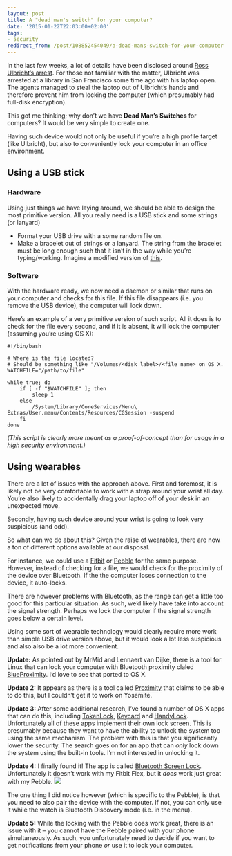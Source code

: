 ```yaml
---
layout: post
title: A "dead man's switch" for your computer?
date: '2015-01-22T22:03:00+02:00'
tags:
- security
redirect_from: /post/108852454049/a-dead-mans-switch-for-your-computer
---
```

In the last few weeks, a lot of details have been disclosed around [Ross Ulbricht’s arrest](http://arstechnica.com/tech-policy/2015/01/silk-road-trial-fbi-reveals-whats-on-ross-ulbrichts-computer-in-open-court/). For those not familiar with the matter, Ulbricht was arrested at a library in San Francisco some time ago with his laptop open. The agents managed to steal the laptop out of Ulbricht’s hands and therefore prevent him from locking the computer (which presumably had full-disk encryption).

This got me thinking; why don’t we have **Dead Man’s Switches** for computers? It would be very simple to create one.

Having such device would not only be useful if you’re a high profile target (like Ulbricht), but also to conveniently lock your computer in an office environment.

## Using a USB stick

### Hardware

Using just things we have laying around, we should be able to design the most primitive version. All you really need is a USB stick and some strings (or lanyard)

* Format your USB drive with a some random file on.
* Make a bracelet out of strings or a lanyard. The string from the bracelet must be long enough such that it isn’t in the way while you’re typing/working. Imagine a modified version of [this](https://www.etsy.com/listing/84615477/scandinavian-usb-stick-leather-braided).

### Software

With the hardware ready, we now need a daemon or similar that runs on your computer and checks for this file. If this file disappears (i.e. you remove the USB device), the computer will lock down.

Here’s an example of a very primitive version of such script. All it does is to check for the file every second, and if it is absent, it will lock the computer (assuming you’re using OS X):

    #!/bin/bash

    # Where is the file located?
    # Should be something like "/Volumes/<disk label>/<file name> on OS X.
    WATCHFILE="/path/to/file"

    while true; do
        if [ -f "$WATCHFILE" ]; then
            sleep 1
        else
            /System/Library/CoreServices/Menu\ Extras/User.menu/Contents/Resources/CGSession -suspend
        fi
    done

_(This script is clearly more meant as a proof-of-concept than for usage in a high security environment.)_

## Using wearables

There are a lot of issues with the approach above. First and foremost, it is likely not be very comfortable to work with a strap around your wrist all day. You’re also likely to accidentally drag your laptop off of your desk in an unexpected move.

Secondly, having such device around your wrist is going to look very suspicious (and odd).

So what can we do about this? Given the raise of wearables, there are now a ton of different options available at our disposal.

For instance, we could use a [Fitbit](http://www.fitbit.com/) or [Pebble](https://getpebble.com/) for the same purpose. However, instead of checking for a file, we would check for the proximity of the device over Bluetooth. If the the computer loses connection to the device, it auto-locks.

There are however problems with Bluetooth, as the range can get a little too good for this particular situation. As such, we’d likely have take into account the signal strength. Perhaps we lock the computer if the signal strength goes below a certain level.

Using some sort of wearable technology would clearly require more work than simple USB drive version above, but it would look a lot less suspicious and also also be a lot more convenient.

**Update:** As pointed out by MrMid and Lennaert van Dijke, there is a tool for Linux that can lock your computer with Bluetooth proximity claled [BlueProximity](http://blueproximity.sourceforge.net/). I’d love to see that ported to OS X.

**Update 2:** It appears as there is a tool called [Proximity](https://code.google.com/p/reduxcomputing-proximity/) that claims to be able to do this, but I couldn’t get it to work on Yosemite.

**Update 3:** After some additional research, I’ve found a number of OS X apps that can do this, including [TokenLock](https://itunes.apple.com/us/app/tokenlock/id402433482), [Keycard](https://itunes.apple.com/us/app/keycard/id578513438) and [HandyLock](http://www.netputing.com/applications/handylock/). Unfortunately all of these apps implement their own lock screen. This is presumably because they want to have the ability to unlock the system too using the same mechanism. The problem with this is that you significantly lower the security. The search goes on for an app that can _only_ lock down the system using the built-in tools. I’m not interested in unlocking it.

**Update 4:** I finally found it! The app is called [Bluetooth Screen Lock](https://itunes.apple.com/us/app/bluetooth-screen-lock/id509251123). Unfortunately it doesn’t work with my Fitbit Flex, but it _does_ work just great with my Pebble. ![](/tumblr_files/tumblr_inline_niuu6f5eIe1skxjxc.png)

The one thing I did notice however (which is specific to the Pebble), is that you need to also pair the device with the computer. If not, you can only use it while the watch is Bluetooth Discovery mode (i.e. in the menu).

**Update 5:** While the locking with the Pebble does work great, there is an issue with it – you cannot have the Pebble paired with your phone simultaneously. As such, you unfortunately need to decide if you want to get notifications from your phone _or_ use it to lock your computer.

